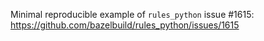 Minimal reproducible example of `rules_python` issue #1615: https://github.com/bazelbuild/rules_python/issues/1615
